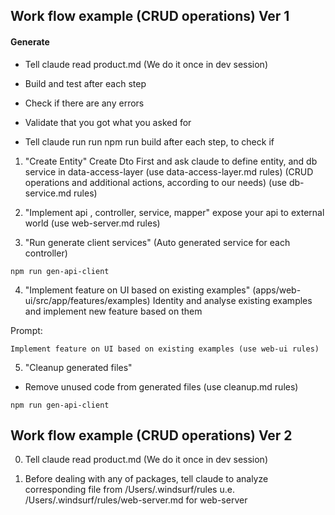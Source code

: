 ## Work flow example (CRUD operations) Ver 1

#### Generate

- Tell claude read product.md (We do it once in dev session)
- Build and test after each step
- Check if there are any errors
- Validate that you got what you asked for

- Tell claude run run npm run build after each step, to check if

1. "Create Entity"
   Create Dto First and ask claude to define entity, and db service in data-access-layer (use data-access-layer.md rules)
   (CRUD operations and additional actions, according to our needs) (use db-service.md rules)

2. "Implement api , controller, service, mapper" expose your api to external world (use web-server.md rules)

3. "Run generate client services" (Auto generated service for each controller)

```
npm run gen-api-client
```

4. "Implement feature on UI based on existing examples" (apps/web-ui/src/app/features/examples)
   Identity and analyse existing examples and implement new feature based on them

Prompt:

```
Implement feature on UI based on existing examples (use web-ui rules)
```

5. "Cleanup generated files"

- Remove unused code from generated files (use cleanup.md rules)

```
npm run gen-api-client
```

## Work flow example (CRUD operations) Ver 2

0. Tell claude read product.md (We do it once in dev session)

1. Before dealing with any of packages, tell claude to analyze corresponding file from /Users/.windsurf/rules u.e. /Users/.windsurf/rules/web-server.md for web-server
